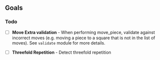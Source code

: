 ## Goals

### Todo

- [ ] **Move Extra validation** - When performing move_piece, validate against incorrect moves (e.g. moving a piece to a square that is not in the list of moves). See `validate` module for more details.

- [ ] **Threefold Repetition** - Detect threefold repetition